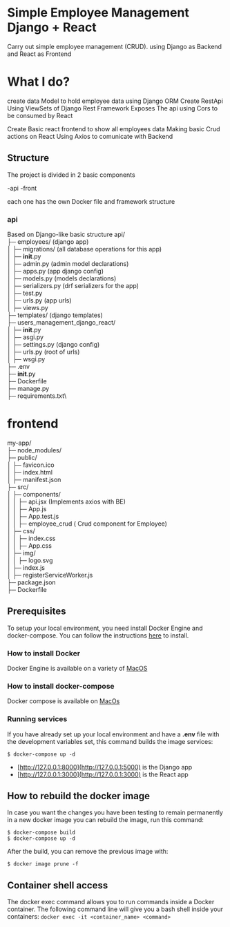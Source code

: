 # Simple Employee Management Django + React

Carry out simple employee management (CRUD). using Django as Backend and React as Frontend

# What I do?
create data Model to hold employee data using Django ORM
Create RestApi Using ViewSets of Django Rest Framework
Exposes The api using Cors to be consumed by React

Create Basic react frontend to show all employees data
Making basic Crud actions on React Using Axios to comunicate with Backend

## Structure
The project is divided in 2 basic components

-api
-front

each one has the own Docker file and framework structure

### api
Based on Django-like basic structure
api/  \
├─ employees/ (django app) \
│  ├─ migrations/ (all database operations for this app)\
│  ├─ __init__.py\
│  ├─ admin.py (admin model declarations)\
│  ├─ apps.py (app django config)\
│  ├─ models.py (models declarations)\
│  ├─ serializers.py (drf serializers for the app)\
│  ├─ test.py\
│  ├─ urls.py (app urls)\
│  ├─ views.py \
├─ templates/ (django templates)\
├─ users_management_django_react/\
│  ├─ __init__.py\
│  ├─ asgi.py\
│  ├─ settings.py  (django config)\
│  ├─ urls.py   (root of urls)\
│  ├─ wsgi.py\
├─ .env\
├─ __init__.py\
├─ Dockerfile\
├─ manage.py\
├─ requirements.txt\

# frontend

my-app/\
├─ node_modules/\
├─ public/\
│  ├─ favicon.ico\
│  ├─ index.html\
│  ├─ manifest.json\
├─ src/\
│  ├─ components/\
│  │  ├─ api.jsx (Implements axios with BE)\
│  │  ├─ App.js\
│  │  ├─ App.test.js\
│  │  ├─ employee_crud ( Crud component for Employee)\
│  ├─ css/\
│  │  ├─ index.css\
│  │  ├─ App.css\
│  ├─ img/\
│  │  ├─ logo.svg\
│  ├─ index.js\
│  ├─ registerServiceWorker.js\
├─ package.json\
├─ Dockerfile





## Prerequisites
To setup your local environment, you need install Docker Engine and docker-compose. You can follow the instructions [here](#How-to-install-Docker) to install.

### How to install Docker

Docker Engine is available on a variety of [MacOS](https://docs.docker.com/docker-for-mac/install/)

### How to install docker-compose

Docker compose is available on [MacOs](https://docs.docker.com/compose/install/)


### Running services

If you have already set up your local environment and have a **.env** file with the development variables set, this command builds the image  services:

```shell
$ docker-compose up -d
```
  - [http://127.0.0.1:8000](http://127.0.0.1:5000) is the Django app
  - [http://127.0.0.1:3000](http://127.0.0.1:3000) is the React app



## How to rebuild the docker image

In case you want the changes you have been testing to remain permanently in a new docker image you can rebuild the image, run this command:

```shell
$ docker-compose build
$ docker-compose up -d
```

After the build, you can remove the previous image with:

```shell
$ docker image prune -f
```

## Container shell access 

The docker exec command allows you to run commands inside a Docker container. The following command line will give you a bash shell inside your containers: `docker exec -it <container_name> <command>`
